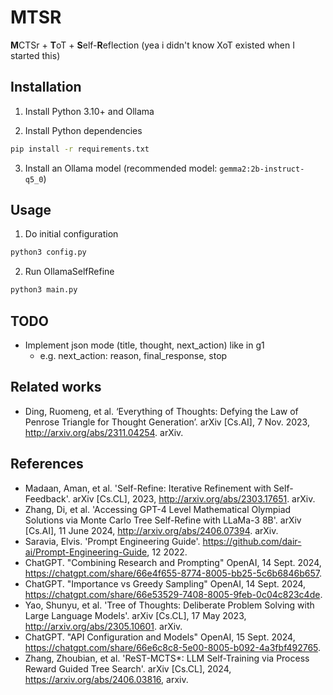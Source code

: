 # MTSR
**M**CTSr + **T**oT + **S**elf-**R**eflection (yea i didn't know XoT existed when I started this) 

## Installation
1) Install Python 3.10+ and Ollama

2) Install Python dependencies
```sh
pip install -r requirements.txt
```

3) Install an Ollama model (recommended model: `gemma2:2b-instruct-q5_0`)

## Usage
1) Do initial configuration
```sh
python3 config.py
```

2) Run OllamaSelfRefine
```sh
python3 main.py
```

## TODO
- Implement json mode (title, thought, next_action) like in g1
    - e.g. next_action: reason, final_response, stop

## Related works
- Ding, Ruomeng, et al. ‘Everything of Thoughts: Defying the Law of Penrose Triangle for Thought Generation’. arXiv [Cs.AI], 7 Nov. 2023, http://arxiv.org/abs/2311.04254. arXiv.

## References
- Madaan, Aman, et al. 'Self-Refine: Iterative Refinement with Self-Feedback'. arXiv [Cs.CL], 2023, http://arxiv.org/abs/2303.17651. arXiv.
- Zhang, Di, et al. 'Accessing GPT-4 Level Mathematical Olympiad Solutions via Monte Carlo Tree Self-Refine with LLaMa-3 8B'. arXiv [Cs.AI], 11 June 2024, http://arxiv.org/abs/2406.07394. arXiv.
- Saravia, Elvis. 'Prompt Engineering Guide'. https://github.com/dair-ai/Prompt-Engineering-Guide, 12 2022.
- ChatGPT. "Combining Research and Prompting" OpenAI, 14 Sept. 2024, https://chatgpt.com/share/66e4f655-8774-8005-bb25-5c6b6846b657.
- ChatGPT. "Importance vs Greedy Sampling" OpenAI, 14 Sept. 2024, https://chatgpt.com/share/66e53529-7408-8005-9feb-0c04c823c4de.
- Yao, Shunyu, et al. 'Tree of Thoughts: Deliberate Problem Solving with Large Language Models'. arXiv [Cs.CL], 17 May 2023, http://arxiv.org/abs/2305.10601. arXiv.
- ChatGPT. "API Configuration and Models" OpenAI, 15 Sept. 2024, https://chatgpt.com/share/66e6c8c8-5e00-8005-b092-4a3fbf492765.
- Zhang, Zhoubian, et al. 'ReST-MCTS*: LLM Self-Training via Process Reward Guided Tree Search'. arXiv [Cs.CL], 2024, https://arxiv.org/abs/2406.03816, arxiv.
